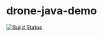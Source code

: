# drone-java-demo
[![Build Status](http://drone.jadendong.com/api/badges/jadendong/drone-java-demo/status.svg)](http://drone.jadendong.com/jadendong/drone-java-demo)
